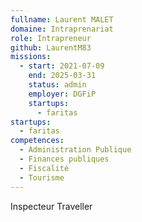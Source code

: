 ```yaml
---
fullname: Laurent MALET
domaine: Intraprenariat
role: Intrapreneur
github: LaurentM83
missions:
  - start: 2021-07-09
    end: 2025-03-31
    status: admin
    employer: DGFiP
    startups:
      - faritas
startups:
  - faritas
competences:
  - Administration Publique
  - Finances publiques
  - Fiscalité
  - Tourisme
---
```

Inspecteur Traveller